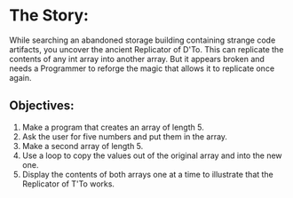 # The Story:
While searching an abandoned storage building containing strange code artifacts, you uncover the ancient
Replicator of D'To. This can replicate the contents of any int array into another array.
But it appears broken and needs a Programmer to reforge the magic that allows it to replicate once again.

## Objectives:
1. Make a program that creates an array of length 5.
2. Ask the user for five numbers and put them in the array.
3. Make a second array of length 5.
4. Use a loop to copy the values out of the original array and into the new one.
5. Display the contents of both arrays one at a time to illustrate that the Replicator of T'To works.
  
